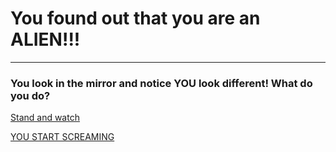# You found out that you are an **ALIEN!!!**
---

### You look in the mirror and notice YOU look different! What do you do?


[Stand and watch](green.md)

[YOU START SCREAMING](scream.md)

